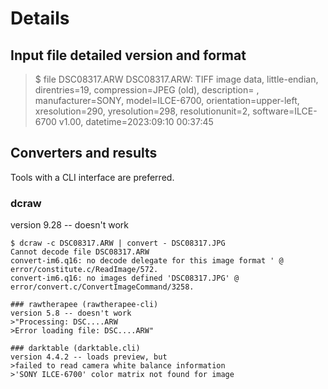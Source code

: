 # Details

## Input file detailed version and format
 >$ file DSC08317.ARW
 >DSC08317.ARW: TIFF image data, little-endian, direntries=19, compression=JPEG (old), 
 >description=                               , manufacturer=SONY, model=ILCE-6700, 
 >orientation=upper-left, xresolution=290, yresolution=298, resolutionunit=2, 
 >software=ILCE-6700 v1.00, datetime=2023:09:10 00:37:45

## Converters and results
Tools with a CLI interface are preferred.

### dcraw
version 9.28 -- doesn't work
 ```
 $ dcraw -c DSC08317.ARW | convert - DSC08317.JPG
 Cannot decode file DSC08317.ARW
 convert-im6.q16: no decode delegate for this image format ' @ error/constitute.c/ReadImage/572.
 convert-im6.q16: no images defined 'DSC08317.JPG' @ error/convert.c/ConvertImageCommand/3258.

### rawtherapee (rawtherapee-cli)
version 5.8 -- doesn't work
 >"Processing: DSC....ARW
 >Error loading file: DSC....ARW"

### darktable (darktable.cli)
version 4.4.2 -- loads preview, but 
 >failed to read camera white balance information
 >'SONY ILCE-6700' color matrix not found for image

